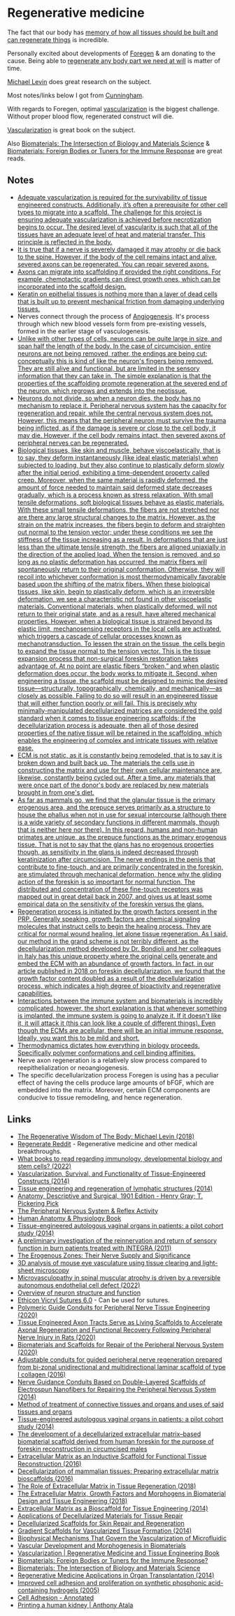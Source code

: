 # Regenerative medicine

The fact that our body has [memory of how all tissues should be built and can regenerate things](https://www.youtube.com/watch?v=D1H6NsRTlH0) is incredible.

Personally excited about developments of [Foregen](https://www.foregen.org/) & am donating to the cause. Being able to [regenerate any body part we need at will](https://www.youtube.com/watch?v=p3lsYlod5OU&t=8427s) is matter of time.

[Michael Levin](https://wyss.harvard.edu/team/associate-faculty/michael-levin-ph-d/) does great research on the subject.

Most notes/links below I got from [Cunningham](https://www.reddit.com/user/Cunningham_Foregen/).

With regards to Foregen, optimal [vascularization](https://twitter.com/alainchedotal/status/1605855847082598400) is the biggest challenge. Without proper blood flow, regenerated construct will die.

[Vascularization](https://www.taylorfrancis.com/books/edit/10.1201/b16777/vascularization-eric-brey?refId=d16e0269-5cf7-4246-8ac8-bd0a79f08091&context=ubx) is great book on the subject.

Also [Biomaterials: The Intersection of Biology and Materials Science](https://www.ncbi.nlm.nih.gov/pmc/articles/PMC6386828/) & [Biomaterials: Foreign Bodies or Tuners for the Immune Response](https://www.ncbi.nlm.nih.gov/pmc/articles/PMC6386828/) are great reads.

## Notes

- [Adequate vascularization is required for the survivability of tissue engineered constructs. Additionally, it’s often a prerequisite for other cell types to migrate into a scaffold. The challenge for this project is ensuring adequate vascularization is achieved before necrotization begins to occur. The desired level of vascularity is such that all of the tissues have an adequate level of heat and material transfer. This principle is reflected in the body.](https://www.reddit.com/r/Foregen/comments/zooz8k/any_updates_in_a_rough_spot/)
- [It is true that if a nerve is severely damaged it may atrophy or die back to the spine. However, if the body of the cell remains intact and alive, severed axons can be regenerated. You can repair severed axons.](https://www.reddit.com/r/Foregen/comments/ul445n/thoughts_on_this_comment_thread_regarding_neural/i7v2rs3/?context=3)
- [Axons can migrate into scaffolding if provided the right conditions. For example, chemotactic gradients can direct growth ones, which can be incorporated into the scaffold design.](https://www.reddit.com/r/Foregen/comments/ul445n/thoughts_on_this_comment_thread_regarding_neural/i7v2rs3/?context=3)
- [Keratin on epithelial tissues is nothing more than a layer of dead cells that is built up to prevent mechanical friction from damaging underlying tissues.](https://www.reddit.com/r/Foregen/comments/ulees6/is_there_any_other_proof_that_the_glans_will/i7uzvgt/?context=3)
- Nerves connect through the process of [Angiogenesis](https://en.wikipedia.org/wiki/Angiogenesis). It's process through which new blood vessels form from pre-existing vessels, formed in the earlier stage of vasculogenesis.
- [Unlike with other types of cells, neurons can be quite large in size, and span half the length of the body. In the case of circumcision, entire neurons are not being removed, rather, the endings are being cut; conceptually this is kind of like the neuron's fingers being removed. They are still alive and functional, but are limited in the sensory information that they can take in. The simple explanation is that the properties of the scaffolding promote regeneration at the severed end of the neuron, which regrows and extends into the neotissue.](https://www.reddit.com/r/Foregen/comments/ud9clq/how_do_the_nerves_connect/i6itz4w/?context=3)
- [Neurons do not divide, so when a neuron dies, the body has no mechanism to replace it. Peripheral nervous system has the capacity for regeneration and repair, while the central nervous system does not. However, this means that the peripheral neuron must survive the trauma being inflicted, as if the damage is severe or close to the cell body, it may die. However, if the cell body remains intact, then severed axons of peripheral nerves can be regenerated.](https://www.reddit.com/r/Foregen/comments/tt7hgq/i_had_learned_in_high_school_biology_classes_that/i2wsq1k/?context=3)
- [Biological tissues, like skin and muscle, behave viscoelastically, that is to say, they deform instantaneously (like ideal elastic materials) when subjected to loading, but they also continue to plastically deform slowly after the initial period, exhibiting a time-dependent property called creep. Moreover, when the same material is rapidly deformed, the amount of force needed to maintain said deformed state decreases gradually, which is a process known as stress relaxation. With small tensile deformations, soft biological tissues behave as elastic materials. With these small tensile deformations, the fibers are not stretched nor are there any large structural changes to the matrix. However, as the strain on the matrix increases, the fibers begin to deform and straighten out normal to the tension vector; under these conditions we see the stiffness of the tissue increasing as a result. In deformations that are just less than the ultimate tensile strength, the fibers are aligned uniaxially in the direction of the applied load. When the tension is removed, and so long as no plastic deformation has occurred, the matrix fibers will spontaneously return to their original conformation. Otherwise, they will recoil into whichever conformation is most thermodynamically favorable based upon the shifting of the matrix fibers. When these biological tissues, like skin, begin to plastically deform, which is an irreversible deformation, we see a characteristic not found in other viscoelastic materials. Conventional materials, when plastically deformed, will not return to their original state, and as a result, have altered mechanical properties. However, when a biological tissue is strained beyond its elastic limit, mechanosensing receptors in the local cells are activated, which triggers a cascade of cellular processes known as mechanotransduction. To lessen the strain on the tissue, the cells begin to expand the tissue normal to the tension vector. This is the tissue expansion process that non-surgical foreskin restoration takes advantage of. At no point are elastic fibers “broken,” and when plastic deformation does occur, the body works to mitigate it. Second, when engineering a tissue, the scaffold must be designed to mimic the desired tissue—structurally, topographically, chemically, and mechanically—as closely as possible. Failing to do so will result in an engineered tissue that will either function poorly or will fail. This is precisely why minimally-manipulated decellularized matrices are considered the gold standard when it comes to tissue engineering scaffolds; if the decellularization process is adequate, then all of those desired properties of the native tissue will be retained in the scaffolding, which enables the engineering of complex and intricate tissues with relative ease.](https://www.reddit.com/r/Foregen/comments/sry3xl/elastins_in_the_ecm/hwxxs6t/?context=3)
- [ECM is not static, as it is constantly being remodeled, that is to say it is broken down and built back up. The materials the cells use in constructing the matrix and use for their own cellular maintenance are, likewise, constantly being cycled out. After a time, any materials that were once part of the donor's body are replaced by new materials brought in from one's diet.](https://www.reddit.com/r/Foregen/comments/spsboj/synthetic_ecm_availability/hwv3v6j/?context=3)
- [As far as mammals go, we find that the glanular tissue is the primary erogenous area, and the prepuce serves primarily as a structure to house the phallus when not in use for sexual intercourse (although there is a wide variety of secondary functions in different mammals, though that is neither here nor there). In this regard, humans and non-human primates are unique, as the prepuce functions as the primary erogenous tissue. That is not to say that the glans has no erogenous properties though, as sensitivity in the glans is indeed decreased through keratinization after circumcision. The nerve endings in the penis that contribute to fine-touch, and are primarily concentrated in the foreskin, are stimulated through mechanical deformation, hence why the gliding action of the foreskin is so important for normal function. The distributed and concentration of these fine-touch receptors was mapped out in great detail back in 2007, and gives us at least some empirical data on the sensitivity of the foreskin versus the glans.](https://www.reddit.com/r/Foregen/comments/qbs8bg/the_foreskin_being_more_sensitive_than_the_glans/hhxp31i/?context=3)
- [Regeneration process is initiated by the growth factors present in the PRP. Generally speaking, growth factors are chemical signaling molecules that instruct cells to begin the healing process. They are critical for normal wound healing, let alone tissue regeneration. As I said, our method in the grand scheme is not terribly different, as the decellularization method developed by Dr. Bondioli and her colleagues in Italy has this unique property where the original cells generate and embed the ECM with an abundance of growth factors. In fact, in our article published in 2018 on foreskin decellularization, we found that the growth factor content doubled as a result of the decellularization process, which indicates a high degree of bioactivity and regenerative capabilities.](https://www.reddit.com/r/Foregen/comments/qerf5m/could_this_technology_be_used_to_regrow_foreskin/hhxfvqg/?context=3)
- [Interactions between the immune system and biomaterials is incredibly complicated, however, the short explanation is that whenever something is implanted, the immune system is going to analyze it. If it doesn't like it, it will attack it (this can look like a couple of different things). Even though the ECMs are acellular, there will be an initial immune response. Ideally, you want this to be mild and short.](https://cdn.discordapp.com/attachments/737747374008565803/1032061061135863808/Temenoff_Mikos_-_2008_-_Immune_Response_to_Biomaterials-annotated.pdf)
- [Thermodynamics dictates how everything in biology proceeds. Specifically polymer conformations and cell binding affinities.](https://cdn.discordapp.com/attachments/737747374008565803/1031472747093696512/Saltzman_-_2004_-_Cell_Interactions_With_Polymers-annotated.pdf)
- Nerve axon regeneration is a relatively slow process compared to reepithelialization or neoangiogenesis.
- The specific decellularization process Foregen is using has a peculiar effect of having the cells produce large amounts of bFGF, which are embedded into the matrix. Moreover, certain ECM components are conducive to tissue remodeling, and hence regeneration.

## Links

- [The Regenerative Wisdom of The Body: Michael Levin (2018)](https://www.youtube.com/watch?v=D1H6NsRTlH0)
- [Regenerate Reddit](https://www.reddit.com/r/regenerate/) - Regenerative medicine and other medical breakthroughs.
- [What books to read regarding immunology, developmental biology and stem cells? (2022)](https://www.reddit.com/r/biology/comments/4q8p8z/what_books_to_read_regarding_immunology/)
- [Vascularization, Survival, and Functionality of Tissue-Engineered Constructs (2014)](https://www.sciencedirect.com/science/article/pii/B9780124201453000146?via%3Dihub)
- [Tissue engineering and regeneration of lymphatic structures (2014)](https://www.ncbi.nlm.nih.gov/pmc/articles/PMC4095806/)
- [Anatomy, Descriptive and Surgical, 1901 Edition - Henry Gray; T. Pickering Pick](https://www.abebooks.com/9780914294085/Anatomy-Descriptive-Surgical-1901-Edition-0914294083/plp)
- [The Peripheral Nervous System & Reflex Activity](https://www.spinedragon.com/student_material/reading/2017_the_peripheral_nervous_system_and_reflex_activity.pdf)
- [Human Anatomy & Physiology Book](https://www.amazon.com/Human-Anatomy-Physiology-Elaine-Marieb/dp/0134580990)
- [Tissue-engineered autologous vaginal organs in patients: a pilot cohort study (2014)](https://pubmed.ncbi.nlm.nih.gov/24726478/)
- [A preliminary investigation of the reinnervation and return of sensory function in burn patients treated with INTEGRA (2011)](https://www.sciencedirect.com/science/article/abs/pii/S0305417911001240?via%3Dihub)
- [The Erogenous Zones: Their Nerve Supply and Significance](http://www.cirp.org/library/anatomy/winkelmann/)
- [3D analysis of mouse eye vasculature using tissue clearing and light-sheet microscopy](https://twitter.com/alainchedotal/status/1605855847082598400)
- [Microvasculopathy in spinal muscular atrophy is driven by a reversible autonomous endothelial cell defect (2022)](https://pubmed.ncbi.nlm.nih.gov/36099045/)
- [Overview of neuron structure and function](https://www.khanacademy.org/science/biology/human-biology/neuron-nervous-system/a/overview-of-neuron-structure-and-function)
- [Ethicon Vicryl Sutures 6.0](https://www.swallowdental.co.uk/6-0-ethicon-vicryl-suture.html) - Can be used for sutures.
- [Polymeric Guide Conduits for Peripheral Nerve Tissue Engineering (2020)](https://www.frontiersin.org/articles/10.3389/fbioe.2020.582646/full)
- [Tissue Engineered Axon Tracts Serve as Living Scaffolds to Accelerate Axonal Regeneration and Functional Recovery Following Peripheral Nerve Injury in Rats (2020)](https://www.frontiersin.org/articles/10.3389/fbioe.2020.00492/full)
- [Biomaterials and Scaffolds for Repair of the Peripheral Nervous System (2020)](https://link.springer.com/referenceworkentry/10.1007/978-3-030-06217-0_3-1)
- [Adjustable conduits for guided peripheral nerve regeneration prepared from bi-zonal unidirectional and multidirectional laminar scaffold of type I collagen (2016)](https://www.sciencedirect.com/science/article/pii/S0928493120337577)
- [Nerve Guidance Conduits Based on Double-Layered Scaffolds of Electrospun Nanofibers for Repairing the Peripheral Nervous System (2014)](https://www.ncbi.nlm.nih.gov/pmc/articles/PMC4073935/)
- [Method of treatment of connective tissues and organs and uses of said tissues and organs](https://patents.google.com/patent/WO2009050571A3/en)
- [Tissue-engineered autologous vaginal organs in patients: a pilot cohort study (2014)](<https://www.thelancet.com/journals/lancet/article/PIIS0140-6736(14)60542-0/fulltext>)
- [The development of a decellularized extracellular matrix–based biomaterial scaffold derived from human foreskin for the purpose of foreskin reconstruction in circumcised males](https://journals.sagepub.com/doi/full/10.1177/2041731418812613)
- [Extracellular Matrix as an Inductive Scaffold for Functional Tissue Reconstruction (2016)](https://www.sciencedirect.com/science/article/pii/B9780128005484000024?via%3Dihub)
- [Decellularization of mammalian tissues: Preparing extracellular matrix bioscaffolds (2016)](https://www.sciencedirect.com/science/article/pii/B9781782420873000043)
- [The Role of Extracellular Matrix in Tissue Regeneration (2018)](https://www.intechopen.com/chapters/60312)
- [The Extracellular Matrix, Growth Factors and Morphogens in Biomaterial Design and Tissue Engineering (2018)](https://link.springer.com/chapter/10.1007/978-3-319-77023-9_1)
- [Extracellular Matrix as a Bioscaffold for Tissue Engineering (2014)](https://www.sciencedirect.com/science/article/pii/B9780124201453000055?via%3Dihub)
- [Applications of Decellularized Materials for Tissue Repair](https://link.springer.com/chapter/10.1007/978-981-33-6962-7_4)
- [Decellularized Scaffolds for Skin Repair and Regeneration](https://www.mdpi.com/2076-3417/10/10/3435)
- [Gradient Scaffolds for Vascularized Tissue Formation (2014)](https://www.taylorfrancis.com/chapters/edit/10.1201/b16777-13/gradient-scaffolds-vascularized-tissue-formation-michael-turturro-georgia-papavasiliou)
- [Biophysical Mechanisms That Govern the Vascularization of Microfluidic](https://www.taylorfrancis.com/chapters/edit/10.1201/b16777-10/biophysical-mechanisms-govern-vascularization-microfluidic-scaffolds-keith-wong-james-truslow-aimal-khankhel-joe-tien)
- [Vascular Development and Morphogenesis in Biomaterials](https://www.taylorfrancis.com/chapters/edit/10.1201/b16777-9/vascular-development-morphogenesis-biomaterials-sebastian-barreto-ortiz-quinton-smith-sharon-gerecht)
- [Vascularization | Regenerative Medicine and Tissue Engineering Book](https://www.taylorfrancis.com/books/edit/10.1201/b16777/vascularization-eric-brey?refId=d16e0269-5cf7-4246-8ac8-bd0a79f08091&context=ubx)
- [Biomaterials: Foreign Bodies or Tuners for the Immune Response?](https://www.ncbi.nlm.nih.gov/pmc/articles/PMC6386828/)
- [Biomaterials: The Intersection of Biology and Materials Science](https://www.amazon.nl/Biomaterials-Intersection-Biology-Materials-Science/dp/0130097101)
- [Regenerative Medicine Applications in Organ Transplantation (2014)](https://www.sciencedirect.com/book/9780123985231/regenerative-medicine-applications-in-organ-transplantation)
- [Improved cell adhesion and proliferation on synthetic phosphonic acid-containing hydrogels (2005)](https://pubmed.ncbi.nlm.nih.gov/15621257/)
- [Cell Adhesion - Annotated](https://cdn.discordapp.com/attachments/737747374008565803/1031472796204793896/Saltzman_-_2004_-_Cell_Adhesion-annotated.pdf)
- [Printing a human kidney | Anthony Atala](https://www.youtube.com/watch?v=9RMx31GnNXY)
